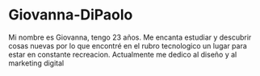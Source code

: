 # Giovanna-DiPaolo
Mi nombre es Giovanna, tengo 23 años. Me encanta estudiar y descubrir cosas nuevas por lo que encontré en el rubro tecnologico un lugar para estar en constante recreacion. Actualmente me dedico al diseño y al marketing digital
